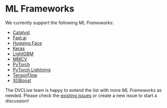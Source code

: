 # ML Frameworks

We currently support the following _ML Frameworks_:

- [Catalyst](/docs/dvclive/ml-frameworks/catalyst)
- [Fast.ai](/docs/dvclive/ml-frameworks/fastai)
- [Hugging Face](/docs/dvclive/ml-frameworks/huggingface)
- [Keras](/docs/dvclive/ml-frameworks/keras)
- [LightGBM](/docs/dvclive/ml-frameworks/lightgbm)
- [MMCV](/docs/dvclive/ml-frameworks/mmcv)
- [PyTorch](/docs/dvclive/ml-frameworks/pytorch)
- [PyTorch Lightning](/docs/dvclive/ml-frameworks/pytorch-lightning)
- [TensorFlow](/docs/dvclive/ml-frameworks/tensorflow)
- [XGBoost](/docs/dvclive/ml-frameworks/xgboost)

The DVCLive team is happy to extend the list with more _ML Frameworks_ as
needed. Please check the
[existing issues](https://github.com/iterative/dvclive/issues?q=is%3Aissue+is%3Aopen+label%3Aintegrations)
or create a new issue to start a discussion!
